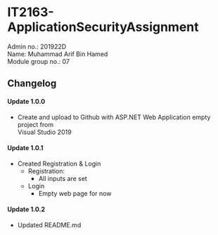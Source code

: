 # IT2163-ApplicationSecurityAssignment
Admin no.: 201922D \
Name: Muhammad Arif Bin Hamed \
Module group no.: 07



## Changelog
#### Update 1.0.0
* Create and upload to Github with ASP.NET Web Application empty project from\
Visual Studio 2019

#### Update 1.0.1
* Created Registration & Login
    * Registration:
        * All inputs are set
    * Login
        * Empty web page for now

#### Update 1.0.2
* Updated README.md
